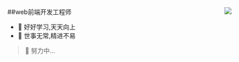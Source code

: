 <img align="right" src="https://github-readme-stats.vercel.app/api?username=mewcoder&show_icons=true&icon_color=CE1D2D&text_color=718096&bg_color=ffffff&hide_title=true" />
##web前端开发工程师

- 📖 好好学习,天天向上
- 🚀 世事无常,精进不易

>  🐣 努力中...

